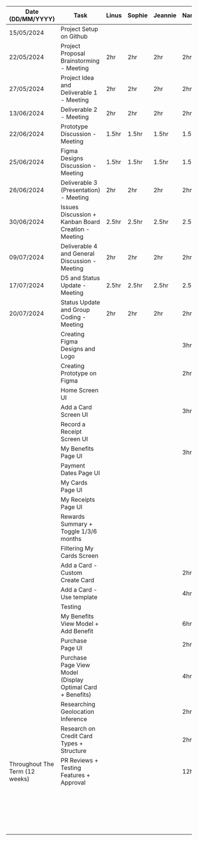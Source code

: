 | Date (DD/MM/YYYY)              | Task                                                       | Linus | Sophie | Jeannie | Nandini | Rachelle | Samuel |
|--------------------------------|------------------------------------------------------------|-------|--------|---------|---------|----------|--------|
| 15/05/2024                     | Project Setup on Github                                    |       |        |         |         |          |        |
| 22/05/2024                     | Project Proposal Brainstorming - Meeting                   | 2hr   | 2hr    | 2hr     | 2hr     | 2hr      | 2hr    |
| 27/05/2024                     | Project Idea and Deliverable 1 - Meeting                   | 2hr   | 2hr    | 2hr     | 2hr     | 2hr      | 2hr    |
| 13/06/2024                     | Deliverable 2 - Meeting                                    | 2hr   | 2hr    | 2hr     | 2hr     | 2hr      | 2hr    |
| 22/06/2024                     | Prototype Discussion - Meeting                             | 1.5hr | 1.5hr  | 1.5hr   | 1.5hr   | 1.5hr    | 1.5hr  |
| 25/06/2024                     | Figma Designs Discussion - Meeting                         | 1.5hr | 1.5hr  | 1.5hr   | 1.5hr   | 1.5hr    | 1.5hr  |
| 26/06/2024                     | Deliverable 3 (Presentation) - Meeting                     | 2hr   | 2hr    | 2hr     | 2hr     | 2hr      | 2hr    |
| 30/06/2024                     | Issues Discussion + Kanban Board Creation - Meeting        | 2.5hr | 2.5hr  | 2.5hr   | 2.5hr   | 2.5hr    | 2.5hr  |
| 09/07/2024                     | Deliverable 4 and General Discussion - Meeting             | 2hr   | 2hr    | 2hr     | 2hr     | 2hr      | 2hr    |
| 17/07/2024                     | D5 and Status Update - Meeting                             | 2.5hr | 2.5hr  | 2.5hr   | 2.5hr   | 2.5hr    | 2.5hr  |
| 20/07/2024                     | Status Update and Group Coding - Meeting                   | 2hr   | 2hr    | 2hr     | 2hr     | 2hr      | 2hr    |
|                                | Creating Figma Designs and Logo                            |       |        |         | 3hr     |          |        |
|                                | Creating Prototype on Figma                                |       |        |         | 2hr     |          |        |
|                                | Home Screen UI                                             |       |        |         |         |          |        |
|                                | Add a Card Screen UI                                       |       |        |         | 3hr     |          |        |
|                                | Record a Receipt Screen UI                                 |       |        |         |         |          |        |
|                                | My Benefits Page UI                                        |       |        |         | 3hr     |          |        |
|                                | Payment Dates Page UI                                      |       |        |         |         |          |        |
|                                | My Cards Page UI                                           |       |        |         |         |          |        |
|                                | My Receipts Page UI                                        |       |        |         |         |          |        |
|                                | Rewards Summary + Toggle 1/3/6 months                      |       |        |         |         |          |        |
|                                | Filtering My Cards Screen                                  |       |        |         |         |          |        |
|                                | Add a Card - Custom Create Card                            |       |        |         | 2hr     |          |        |
|                                | Add a Card - Use template                                  |       |        |         | 4hr     |          |        |
|                                | Testing                                                    |       |        |         |         |          |        |
|                                | My Benefits View Model + Add Benefit                       |       |        |         | 6hr     |          |        |
|                                | Purchase Page UI                                           |       |        |         | 2hr     |          |        |
|                                | Purchase Page View Model (Display Optimal Card + Benefits) |       |        |         | 4hr     |          |        |
|                                | Researching Geolocation Inference                          |       |        |         | 2hr     |          |        |
|                                | Research on Credit Card Types + Structure                  |       |        |         | 2hr     |          |        |
| Throughout The Term (12 weeks) | PR Reviews + Testing Features + Approval                   |       |        |         | 12hr    |          |        |
|                                |                                                            |       |        |         |         |          |        |
|                                |                                                            |       |        |         |         |          |        |
|                                |                                                            |       |        |         |         |          |        |
|                                |                                                            |       |        |         |         |          |        |
|                                |                                                            |       |        |         |         |          |        |
|                                |                                                            |       |        |         |         |          |        |
|                                |                                                            |       |        |         |         |          |        |
|                                |                                                            |       |        |         |         |          |        |
|                                |                                                            |       |        |         |         |          |        |
|                                |                                                            |       |        |         |         |          |        |
|                                |                                                            |       |        |         |         |          |        |
|                                |                                                            |       |        |         |         |          |        |
|                                |                                                            |       |        |         |         |          |        |
|                                |                                                            |       |        |         |         |          |        |
|                                |                                                            |       |        |         |         |          |        |
|                                |                                                            |       |        |         |         |          |        |
|                                |                                                            |       |        |         |         |          |        |
|                                |                                                            |       |        |         |         |          |        |
|                                |                                                            |       |        |         |         |          |        |
|                                |                                                            |       |        |         |         |          |        |
|                                |                                                            |       |        |         |         |          |        |
